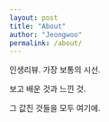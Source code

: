 ```yaml
---
layout: post
title: "About"
author: "Jeongwoo"
permalink: /about/
---
```


인생리뷰. 가장 보통의 시선.

보고 배운 것과 느낀 것.

그 값진 것들을 모두 여기에.
